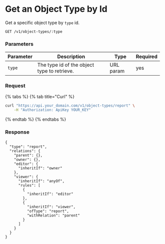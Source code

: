 # Get an Object Type by Id

Get a specific object type by `type` id.

```
GET /v1/object-types/:type
```

### Parameters <a href="#parameters" id="parameters"></a>

| Parameter | Description                                 | Type      | Required |
| --------- | ------------------------------------------- | --------- | -------- |
| `type`    | The type id of the object type to retrieve. | URL param | yes      |

### Request <a href="#request" id="request"></a>

{% tabs %}
{% tab title="Curl" %}

```sh
curl "https://api.your_domain.com/v1/object-types/report" \
    -H "Authorization: ApiKey YOUR_KEY"
```

{% endtab %}
{% endtabs %}

### Response <a href="#response" id="response"></a>

```
{
  "type": "report",
  "relations": {
    "parent": {},
    "owner": {},
    "editor": {
      "inheritIf": "owner"
    },
    "viewer": {
      "inheritIf": "anyOf",
      "rules": [
        {
          "inheritIf": "editor"
        },
        {
          "inheritIf": "viewer",
          "ofType": "report",
          "withRelation": "parent"
        }
      ]
    }
  }
}
```
